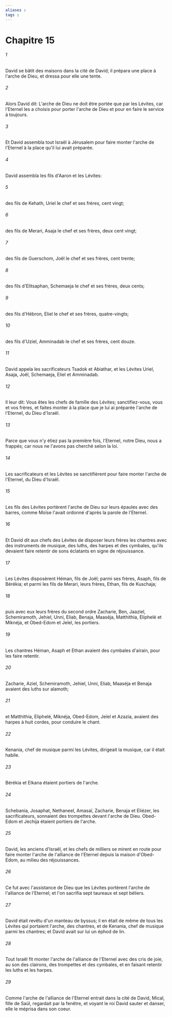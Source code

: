 ```yaml
---
aliases : 
tags : 
---
```


# Chapitre 15

###### 1
David se bâtit des maisons dans la cité de David; il prépara une place à l'arche de Dieu, et dressa pour elle une tente.
###### 2
Alors David dit: L'arche de Dieu ne doit être portée que par les Lévites, car l'Eternel les a choisis pour porter l'arche de Dieu et pour en faire le service à toujours.
###### 3
Et David assembla tout Israël à Jérusalem pour faire monter l'arche de l'Eternel à la place qu'il lui avait préparée.
###### 4
David assembla les fils d'Aaron et les Lévites:
###### 5
des fils de Kehath, Uriel le chef et ses frères, cent vingt;
###### 6
des fils de Merari, Asaja le chef et ses frères, deux cent vingt;
###### 7
des fils de Guerschom, Joël le chef et ses frères, cent trente;
###### 8
des fils d'Elitsaphan, Schemaeja le chef et ses frères, deux cents;
###### 9
des fils d'Hébron, Eliel le chef et ses frères, quatre-vingts;
###### 10
des fils d'Uziel, Amminadab le chef et ses frères, cent douze.
###### 11
David appela les sacrificateurs Tsadok et Abiathar, et les Lévites Uriel, Asaja, Joël, Schemaeja, Eliel et Amminadab.
###### 12
Il leur dit: Vous êtes les chefs de famille des Lévites; sanctifiez-vous, vous et vos frères, et faites monter à la place que je lui ai préparée l'arche de l'Eternel, du Dieu d'Israël.
###### 13
Parce que vous n'y étiez pas la première fois, l'Eternel, notre Dieu, nous a frappés; car nous ne l'avons pas cherché selon la loi.
###### 14
Les sacrificateurs et les Lévites se sanctifièrent pour faire monter l'arche de l'Eternel, du Dieu d'Israël.
###### 15
Les fils des Lévites portèrent l'arche de Dieu sur leurs épaules avec des barres, comme Moïse l'avait ordonné d'après la parole de l'Eternel.
###### 16
Et David dit aux chefs des Lévites de disposer leurs frères les chantres avec des instruments de musique, des luths, des harpes et des cymbales, qu'ils devaient faire retentir de sons éclatants en signe de réjouissance.
###### 17
Les Lévites disposèrent Héman, fils de Joël; parmi ses frères, Asaph, fils de Bérékia; et parmi les fils de Merari, leurs frères, Ethan, fils de Kuschaja;
###### 18
puis avec eux leurs frères du second ordre Zacharie, Ben, Jaaziel, Schemiramoth, Jehiel, Unni, Eliab, Benaja, Maaséja, Matthithia, Eliphelé et Miknéja, et Obed-Edom et Jeïel, les portiers.
###### 19
Les chantres Héman, Asaph et Ethan avaient des cymbales d'airain, pour les faire retentir.
###### 20
Zacharie, Aziel, Schemiramoth, Jehiel, Unni, Eliab, Maaséja et Benaja avaient des luths sur alamoth;
###### 21
et Matthithia, Eliphelé, Miknéja, Obed-Edom, Jeïel et Azazia, avaient des harpes à huit cordes, pour conduire le chant.
###### 22
Kenania, chef de musique parmi les Lévites, dirigeait la musique, car il était habile.
###### 23
Bérékia et Elkana étaient portiers de l'arche.
###### 24
Schebania, Josaphat, Nethaneel, Amasaï, Zacharie, Benaja et Eliézer, les sacrificateurs, sonnaient des trompettes devant l'arche de Dieu. Obed-Edom et Jechija étaient portiers de l'arche.
###### 25
David, les anciens d'Israël, et les chefs de milliers se mirent en route pour faire monter l'arche de l'alliance de l'Eternel depuis la maison d'Obed-Edom, au milieu des réjouissances.
###### 26
Ce fut avec l'assistance de Dieu que les Lévites portèrent l'arche de l'alliance de l'Eternel; et l'on sacrifia sept taureaux et sept béliers.
###### 27
David était revêtu d'un manteau de byssus; il en était de même de tous les Lévites qui portaient l'arche, des chantres, et de Kenania, chef de musique parmi les chantres; et David avait sur lui un éphod de lin.
###### 28
Tout Israël fit monter l'arche de l'alliance de l'Eternel avec des cris de joie, au son des clairons, des trompettes et des cymbales, et en faisant retentir les luths et les harpes.
###### 29
Comme l'arche de l'alliance de l'Eternel entrait dans la cité de David, Mical, fille de Saül, regardait par la fenêtre, et voyant le roi David sauter et danser, elle le méprisa dans son coeur.
